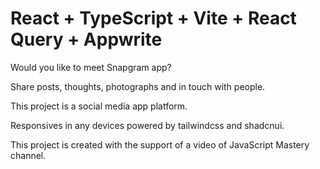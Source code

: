 # React + TypeScript + Vite + React Query + Appwrite

Would you like to meet Snapgram app?

Share posts, thoughts, photographs and in touch with people.

This project is a social media app platform.

Responsives in any devices powered by tailwindcss and shadcnui.

This project is created with the support of a video of JavaScript Mastery channel.
